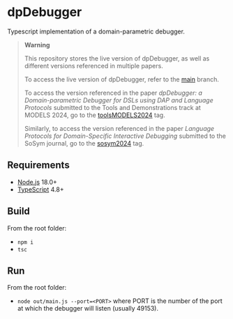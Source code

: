 # dpDebugger

Typescript implementation of a domain-parametric debugger.

> **Warning**
>
> This repository stores the live version of dpDebugger, as well as different versions referenced in multiple papers.
>
> To access the live version of dpDebugger, refer to the [main](https://github.com/NaoMod/dpDebugger/tree/main) branch.
> 
> To access the version referenced in the paper *dpDebugger: a Domain-parametric Debugger for DSLs
using DAP and Language Protocols* submitted to the Tools and Demonstrations track at MODELS 2024, go to the [toolsMODELS2024](https://github.com/NaoMod/dpDebugger/tree/toolsMODELS2024) tag.
>
> Similarly, to access the version referenced in the paper *Language Protocols for Domain-Specific Interactive Debugging* submitted to the SoSym journal, go to the [sosym2024](https://github.com/NaoMod/dpDebugger/tree/sosym2024) tag.


## Requirements

- [Node.js](https://nodejs.org) 18.0+
- [TypeScript](https://www.typescriptlang.org/) 4.8+

## Build

From the root folder:
- `npm i`
- `tsc`

## Run

From the root folder:
- `node out/main.js --port=<PORT>` where PORT is the number of the port at which the debugger will listen (usually 49153).